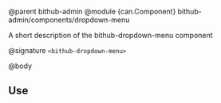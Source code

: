 @parent bithub-admin
@module {can.Component} bithub-admin/components/dropdown-menu <bithub-dropdown-menu>

A short description of the bithub-dropdown-menu component

@signature `<bithub-dropdown-menu>`

@body

## Use

